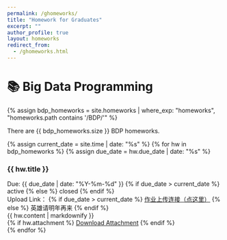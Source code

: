 ```yaml
---
permalink: /ghomeworks/
title: "Homework for Graduates"
excerpt: ""
author_profile: true
layout: homeworks
redirect_from:
  - /ghomeworks.html
---
```



# 📚 Big Data Programming

{% assign bdp_homeworks = site.homeworks | where_exp: "homeworks", "homeworks.path contains '/BDP/'" %}
<p>There are {{ bdp_homeworks.size }} BDP homeworks.</p>
{% assign current_date = site.time | date: "%s" %}
{% for hw in bdp_homeworks %}
{% assign due_date = hw.due_date | date: "%s" %}
<div class="homework-item">
  <h3>{{ hw.title }}</h3>
  <div class="meta">
    <span class="due-date">Due: {{ due_date | date: "%Y-%m-%d" }}</span>
    {% if due_date > current_date %}
      <span class="status status-active"> active </span>
    {% else %}
      <span class="status status-closed"> closed </span>
    {% endif %}
  </div>
  <div class="upload">
    <span class="upload-label">Upload Link：</span>
    {% if due_date > current_date %}
      <a href="{{ hw.upload_link }}" class="upload-link active-link">作业上传连接（点这里）</a>
    {% else %}
      <span class="upload-link disabled-link">英雄请明年再来</span>
    {% endif %}
  </div>
  <div class="content">
    {{ hw.content | markdownify }}
  </div>
  {% if hw.attachment %}
  <a href="{{ hw.attachment }}" class="btn btn--primary">Download Attachment</a>
  {% endif %}
</div>
{% endfor %}